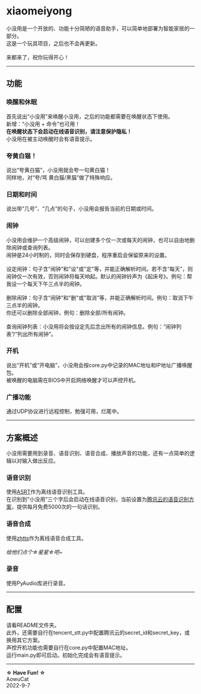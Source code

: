 # xiaomeiyong
小没用是一个开放的、功能十分简陋的语音助手，可以简单地部署为智能家居的一部分。<br>
这是一个玩具项目，之后也不会再更新。<br>
<br>来都来了，祝你玩得开心！<br>
***

## 功能
### 唤醒和休眠
首先说出“小没用”来唤醒小没用，之后的功能都需要在唤醒状态下使用。<br>
新增：“小没用 + 命令”也可用！<br>
**在唤醒状态下会启动在线语音识别，请注意保护隐私！** <br>
小没用在被主动唤醒时会有语音提示。<br>
### 夸黄白猫！
说出“夸黄白猫”，小没用就会夸一句黄白猫！<br>
同样地，对“夸/骂 黄白猫/黑猫”做了特殊响应。<br>
### 日期和时间
说出带“几号”、“几点”的句子，小没用会报告当前的日期或时间。<br>
### 闹钟
小没用会维护一个高级闹钟，可以创建多个仅一次或每天的闹钟，也可以自由地删除闹钟或查询列表。<br>
闹钟是24小时制的，同时会保存到硬盘，程序重启会保留原来的设置。<br><br>
设定闹钟：句子含“闹钟”和"设"或"定"等，并能正确解析时间。若不含“每天”，则闹钟仅一次有效，否则闹钟将每天响起。默认的闹钟铃声为《起床号》。例句：帮我设一个每天下午三点半的闹钟。<br><br>
删除闹钟：句子含“闹钟”和"删"或"取消"等，并能正确解析时间。例句：取消下午三点半的闹钟。<br>
你还可以删除全部闹钟，例句：删除全部/所有闹钟。<br><br>
查询闹钟列表：小没用将会按设定先后念出所有的闹钟信息。例句：“闹钟列表”/“列出所有闹钟”。<br>
### 开机
说出“开机”或“开电脑”，小没用会按core.py中记录的MAC地址和IP地址广播唤醒包。<br>
被唤醒的电脑需在BIOS中开启网络唤醒才可以声控开机。<br>
### 广播功能
通过UDP协议进行远程控制，勉强可用，烂尾中。<br>
***

## 方案概述
小没用需要用到录音、语音识别、语音合成、播放声音的功能，还有一点简单的逻辑以对输入做出反应。<br>
### 语音识别
使用[ASRT](https://github.com/nl8590687/ASRT_SpeechRecognition)作为离线语音识别工具。<br>
在识别到“小没用”三个字后会启动在线语音识别，当前设置为[腾讯云的语音识别方案](https://cloud.tencent.com/product/asr)，提供每月免费5000次的一句话识别。<br>
### 语音合成
使用[zhtts](https://github.com/Jackiexiao/zhtts)作为离线语音合成工具。<br>
<br>*给他们点个☆星星☆吧~*<br>
### 录音
使用PyAudio库进行录音。<br>
***

## 配置
请看README文件夹。<br>
此外，还需要自行在tencent_stt.py中配置腾讯云的secret_id和secret_key，或换用其它方案。<br>
声控开机功能也需要自行在core.py中配置MAC地址。<br>
运行main.py即可启动。初始化完成会有语音提示。<br>
***

**☆ Have Fun! ☆** <br>
AowuCat<br>
2022-9-7<br>
